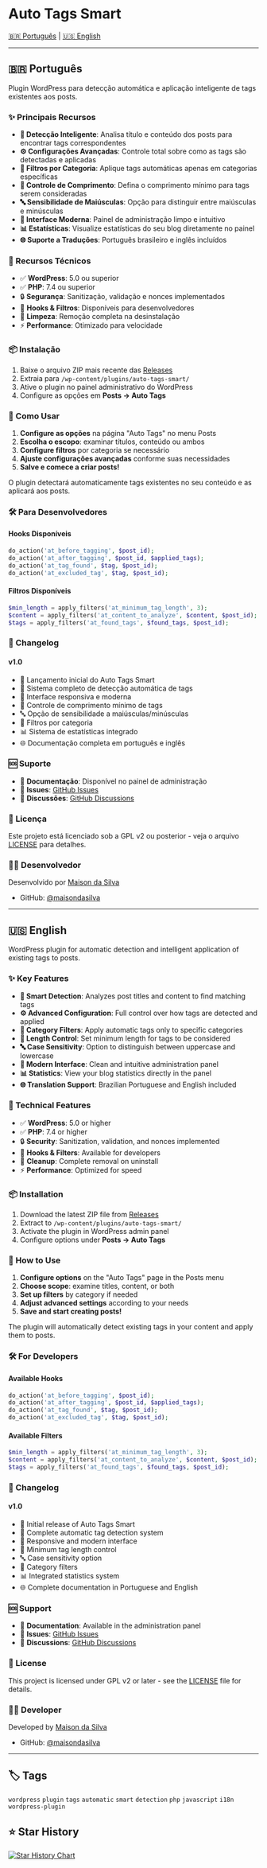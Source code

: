# Auto Tags Smart

[🇧🇷 Português](#português) | [🇺🇸 English](#english)

---

## 🇧🇷 Português

Plugin WordPress para detecção automática e aplicação inteligente de tags existentes aos posts.

### ✨ Principais Recursos

- **🧠 Detecção Inteligente**: Analisa título e conteúdo dos posts para encontrar tags correspondentes
- **⚙️ Configurações Avançadas**: Controle total sobre como as tags são detectadas e aplicadas
- **📂 Filtros por Categoria**: Aplique tags automáticas apenas em categorias específicas
- **📏 Controle de Comprimento**: Defina o comprimento mínimo para tags serem consideradas
- **🔤 Sensibilidade de Maiúsculas**: Opção para distinguir entre maiúsculas e minúsculas
- **💫 Interface Moderna**: Painel de administração limpo e intuitivo
- **📊 Estatísticas**: Visualize estatísticas do seu blog diretamente no painel
- **🌐 Suporte a Traduções**: Português brasileiro e inglês incluídos

### 🔧 Recursos Técnicos

- ✅ **WordPress**: 5.0 ou superior
- ✅ **PHP**: 7.4 ou superior  
- 🔒 **Segurança**: Sanitização, validação e nonces implementados
- 🎣 **Hooks & Filtros**: Disponíveis para desenvolvedores
- 🧹 **Limpeza**: Remoção completa na desinstalação
- ⚡ **Performance**: Otimizado para velocidade

### 📦 Instalação

1. Baixe o arquivo ZIP mais recente das [Releases](../../releases)
2. Extraia para `/wp-content/plugins/auto-tags-smart/`
3. Ative o plugin no painel administrativo do WordPress
4. Configure as opções em **Posts → Auto Tags**

### 🚀 Como Usar

1. **Configure as opções** na página "Auto Tags" no menu Posts
2. **Escolha o escopo**: examinar títulos, conteúdo ou ambos
3. **Configure filtros** por categoria se necessário
4. **Ajuste configurações avançadas** conforme suas necessidades
5. **Salve e comece a criar posts!**

O plugin detectará automaticamente tags existentes no seu conteúdo e as aplicará aos posts.

### 🛠️ Para Desenvolvedores

#### Hooks Disponíveis
```php
do_action('at_before_tagging', $post_id);
do_action('at_after_tagging', $post_id, $applied_tags);
do_action('at_tag_found', $tag, $post_id);
do_action('at_excluded_tag', $tag, $post_id);
```

#### Filtros Disponíveis
```php
$min_length = apply_filters('at_minimum_tag_length', 3);
$content = apply_filters('at_content_to_analyze', $content, $post_id);
$tags = apply_filters('at_found_tags', $found_tags, $post_id);
```

### 📝 Changelog

#### v1.0
- 🎉 Lançamento inicial do Auto Tags Smart
- 🧠 Sistema completo de detecção automática de tags
- 🎨 Interface responsiva e moderna
- 📏 Controle de comprimento mínimo de tags
- 🔤 Opção de sensibilidade a maiúsculas/minúsculas
- 📂 Filtros por categoria
- 📊 Sistema de estatísticas integrado
- 🌐 Documentação completa em português e inglês

### 🆘 Suporte

- 📖 **Documentação**: Disponível no painel de administração
- 🐛 **Issues**: [GitHub Issues](../../issues)
- 💬 **Discussões**: [GitHub Discussions](../../discussions)

### 📄 Licença

Este projeto está licenciado sob a GPL v2 ou posterior - veja o arquivo [LICENSE](LICENSE) para detalhes.

### 👨‍💻 Desenvolvedor

Desenvolvido por [Maison da Silva](https://maisondasilva.com.br)
- GitHub: [@maisondasilva](https://github.com/maisondasilva)

---

## 🇺🇸 English

WordPress plugin for automatic detection and intelligent application of existing tags to posts.

### ✨ Key Features

- **🧠 Smart Detection**: Analyzes post titles and content to find matching tags
- **⚙️ Advanced Configuration**: Full control over how tags are detected and applied
- **📂 Category Filters**: Apply automatic tags only to specific categories
- **📏 Length Control**: Set minimum length for tags to be considered
- **🔤 Case Sensitivity**: Option to distinguish between uppercase and lowercase
- **💫 Modern Interface**: Clean and intuitive administration panel
- **📊 Statistics**: View your blog statistics directly in the panel
- **🌐 Translation Support**: Brazilian Portuguese and English included

### 🔧 Technical Features

- ✅ **WordPress**: 5.0 or higher
- ✅ **PHP**: 7.4 or higher
- 🔒 **Security**: Sanitization, validation, and nonces implemented
- 🎣 **Hooks & Filters**: Available for developers
- 🧹 **Cleanup**: Complete removal on uninstall
- ⚡ **Performance**: Optimized for speed

### 📦 Installation

1. Download the latest ZIP file from [Releases](../../releases)
2. Extract to `/wp-content/plugins/auto-tags-smart/`
3. Activate the plugin in WordPress admin panel
4. Configure options under **Posts → Auto Tags**

### 🚀 How to Use

1. **Configure options** on the "Auto Tags" page in the Posts menu
2. **Choose scope**: examine titles, content, or both
3. **Set up filters** by category if needed
4. **Adjust advanced settings** according to your needs
5. **Save and start creating posts!**

The plugin will automatically detect existing tags in your content and apply them to posts.

### 🛠️ For Developers

#### Available Hooks
```php
do_action('at_before_tagging', $post_id);
do_action('at_after_tagging', $post_id, $applied_tags);
do_action('at_tag_found', $tag, $post_id);
do_action('at_excluded_tag', $tag, $post_id);
```

#### Available Filters
```php
$min_length = apply_filters('at_minimum_tag_length', 3);
$content = apply_filters('at_content_to_analyze', $content, $post_id);
$tags = apply_filters('at_found_tags', $found_tags, $post_id);
```

### 📝 Changelog

#### v1.0
- 🎉 Initial release of Auto Tags Smart
- 🧠 Complete automatic tag detection system
- 🎨 Responsive and modern interface
- 📏 Minimum tag length control
- 🔤 Case sensitivity option
- 📂 Category filters
- 📊 Integrated statistics system
- 🌐 Complete documentation in Portuguese and English

### 🆘 Support

- 📖 **Documentation**: Available in the administration panel
- 🐛 **Issues**: [GitHub Issues](../../issues)
- 💬 **Discussions**: [GitHub Discussions](../../discussions)

### 📄 License

This project is licensed under GPL v2 or later - see the [LICENSE](LICENSE) file for details.

### 👨‍💻 Developer

Developed by [Maison da Silva](https://maisondasilva.com.br)
- GitHub: [@maisondasilva](https://github.com/maisondasilva)

---

## 🏷️ Tags

`wordpress` `plugin` `tags` `automatic` `smart` `detection` `php` `javascript` `i18n` `wordpress-plugin`

## ⭐ Star History

[![Star History Chart](https://api.star-history.com/svg?repos=maisondasilva/auto-tags-smart&type=Date)](https://star-history.com/#maisondasilva/auto-tags-smart&Date)

